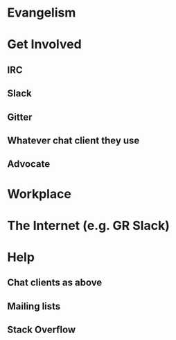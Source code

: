 # Evangelism


# Get Involved

## IRC

## Slack

## Gitter

## Whatever chat client they use


## Advocate

# Workplace

# The Internet (e.g. GR Slack)


# Help

## Chat clients as above

## Mailing lists

## Stack Overflow
